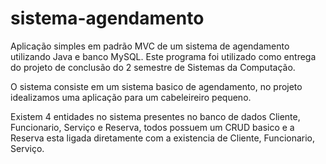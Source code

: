 # sistema-agendamento
Aplicação simples em padrão MVC de um sistema de agendamento utilizando Java e banco MySQL. Este programa foi utilizado como entrega do projeto de conclusão do 2 semestre de Sistemas da Computação.

O sistema consiste em um sistema basico de agendamento, no projeto idealizamos uma aplicação para um cabeleireiro pequeno.

Existem 4 entidades no sistema presentes no banco de dados Cliente, Funcionario, Serviço e Reserva, todos possuem um CRUD basico e a Reserva esta ligada diretamente com a existencia de Cliente, Funcionario, Serviço.
